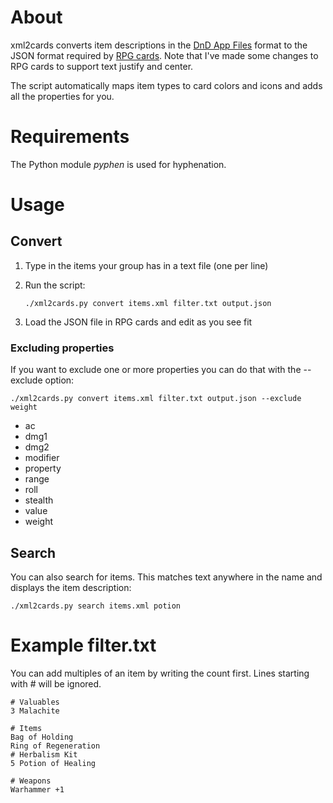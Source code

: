 # About

xml2cards converts item descriptions in the [DnD App Files](https://github.com/ceryliae/DnDAppFiles) format to the JSON
format required by [RPG cards](https://desktopman.github.io/rpg-cards/generator/generate.html). Note that I've made some
changes to RPG cards to support text justify and center.

The script automatically maps item types to card colors and icons and adds all the properties for you. 

# Requirements

The Python module *pyphen* is used for hyphenation.

# Usage

## Convert

1. Type in the items your group has in a text file (one per line)

2. Run the script:
   ```
   ./xml2cards.py convert items.xml filter.txt output.json
   ```

3. Load the JSON file in RPG cards and edit as you see fit

### Excluding properties

If you want to exclude one or more properties you can do that with the --exclude option:

```
./xml2cards.py convert items.xml filter.txt output.json --exclude weight
```

* ac
* dmg1
* dmg2
* modifier
* property
* range
* roll
* stealth
* value
* weight

## Search

You can also search for items. This matches text anywhere in the name and displays the item description:

```
./xml2cards.py search items.xml potion
```

# Example filter.txt

You can add multiples of an item by writing the count first. Lines starting with # will be ignored.

```
# Valuables
3 Malachite

# Items
Bag of Holding
Ring of Regeneration
# Herbalism Kit
5 Potion of Healing

# Weapons
Warhammer +1
```
